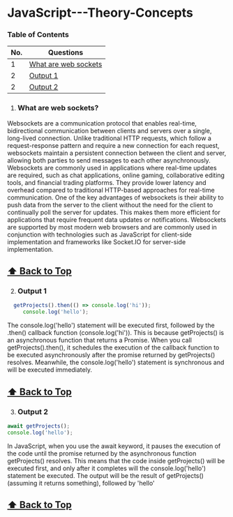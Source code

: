 # JavaScript---Theory-Concepts
### Table of Contents

| No. | Questions                                                                                                                                                     |
| --- | ------------------------------------------------------------------------------------------------------------------------------------------------------------- |
| 1   | [What are web sockets](#what-are-web-sockets)                                                                                           |
| 2   | [Output 1](#output-1)                                                   |
| 2   | [ Output 2](#output-2 )                                                   |

1. ### What are web sockets?
Websockets are a communication protocol that enables real-time, bidirectional communication between clients and servers over a single, long-lived connection. Unlike traditional HTTP requests, which follow a request-response pattern and require a new connection for each request, websockets maintain a persistent connection between the client and server, allowing both parties to send messages to each other asynchronously.
Websockets are commonly used in applications where real-time updates are required, such as chat applications, online gaming, collaborative editing tools, and financial trading platforms. They provide lower latency and overhead compared to traditional HTTP-based approaches for real-time communication.
One of the key advantages of websockets is their ability to push data from the server to the client without the need for the client to continually poll the server for updates. This makes them more efficient for applications that require frequent data updates or notifications.
Websockets are supported by most modern web browsers and are commonly used in conjunction with technologies such as JavaScript for client-side implementation and frameworks like Socket.IO for server-side implementation.

**[⬆ Back to Top](#table-of-contents)**
---
2. ### Output 1
 ```js
   getProjects().then(() => console.log('hi'));
      console.log('hello');
   ```
   The console.log('hello') statement will be executed first, followed by the .then() callback function (console.log('hi')).
This is because getProjects() is an asynchronous function that returns a Promise. When you call getProjects().then(), it schedules the execution of the callback function to be executed asynchronously after the promise returned by getProjects() resolves. Meanwhile, the console.log('hello') statement is synchronous and will be executed immediately.

**[⬆ Back to Top](#table-of-contents)**
---
3. ### Output 2
```js
await getProjects();
console.log('hello');
```
In JavaScript, when you use the await keyword, it pauses the execution of the code until the promise returned by the asynchronous function getProjects() resolves. This means that the code inside getProjects() will be executed first, and only after it completes will the console.log('hello') statement be executed. The output will be the result of getProjects() (assuming it returns something), followed by 'hello'

**[⬆ Back to Top](#table-of-contents)**
---

